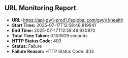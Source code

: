 ## URL Monitoring Report

- **URL:** https://api-gw1-prod1.fisglobal.com/gw/v1/health
- **Start Time:** 2025-07-17T12:58:48.819941
- **End Time:** 2025-07-17T12:58:48.920870
- **Total Time Taken:** 0.100929 seconds
- **HTTP Status Code:** 403
- **Status:** Failure
- **Failure Reason:** HTTP Status Code: 403

